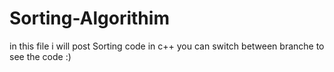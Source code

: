 # Sorting-Algorithim
in this file i will post Sorting code in c++ you can switch between branche to see the code
:)
